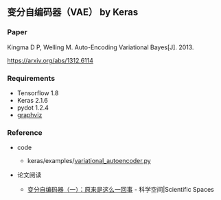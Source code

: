 ## 变分自编码器（VAE） by Keras

### Paper

Kingma D P, Welling M. Auto-Encoding Variational Bayes[J]. 2013.

https://arxiv.org/abs/1312.6114

### Requirements

- Tensorflow 1.8
- Keras 2.1.6
- pydot 1.2.4
- [graphviz](http://www.graphviz.org/)

### Reference

- code
    - keras/examples/[variational_autoencoder.py](https://github.com/keras-team/keras/blob/master/examples/variational_autoencoder.py)
    
- 论文阅读
    - [变分自编码器（一）：原来是这么一回事](https://kexue.fm/archives/5253) - 科学空间|Scientific Spaces 